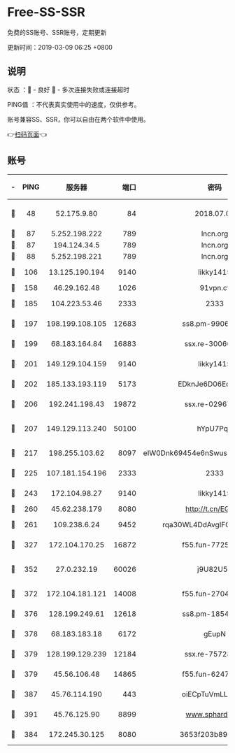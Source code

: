 # Free-SS-SSR

免费的SS账号、SSR账号，定期更新

更新时间：2019-03-09 06:25 +0800

## 说明

状态     ：🙂 - 良好 🙁 - 多次连接失败或连接超时

PING值   ：不代表真实使用中的速度，仅供参考。

账号兼容SS、SSR，你可以自由在两个软件中使用。

👉[扫码页面](https://liesauer.github.io/Free-SS-SSR/)👈

## 账号

|-|PING|服务器|端口|密码|加密方式|区域|
|:----:|:----:|:-----:|-----:|:----:|:----:|:----:|
|🙂|48|52.175.9.80|84|2018.07.07|chacha20-ietf-poly1305|HK|
|🙂|87|5.252.198.222|789|lncn.org|rc4|JP|
|🙂|87|194.124.34.5|789|lncn.org|rc4|JP|
|🙂|88|5.252.198.221|789|lncn.org|rc4|JP|
|🙂|106|13.125.190.194|9140|likky1415|aes-256-cfb|KR|
|🙂|158|46.29.162.48|1026|91vpn.cf|rc4-md5|RU|
|🙂|185|104.223.53.46|2333|2333|aes-256-cfb|US|
|🙂|197|198.199.108.105|12683|ss8.pm-99061296|aes-256-cfb|US|
|🙂|199|68.183.164.84|16883|ssx.re-30060454|aes-256-cfb|US|
|🙂|201|149.129.104.159|9140|likky1415|aes-256-cfb|CN|
|🙂|202|185.133.193.119|5173|EDknJe6D06EoWDaw|aes-256-cfb|US|
|🙂|206|192.241.198.43|19872|ssx.re-02967346|aes-256-cfb|US|
|🙂|207|149.129.113.240|50100|hYpU7PqP|chacha20-ietf-poly1305|CN|
|🙂|217|198.255.103.62|8097|eIW0Dnk69454e6nSwuspv9DmS201tQ0D|aes-256-cfb|US|
|🙂|225|107.181.154.196|2333|2333|aes-256-cfb|US|
|🙂|243|172.104.98.27|9140|likky1415|aes-256-cfb|JP|
|🙂|260|45.62.238.179|8080|http://t.cn/EGJIyrl|rc4-md5|CA|
|🙂|261|109.238.6.24|9452|rqa30WL4DdAvgIFG6Fs3znzTa|aes-256-cfb|FR|
|🙂|327|172.104.170.25|16872|f55.fun-77257659|aes-256-cfb|SG|
|🙂|352|27.0.232.19|60026|j9U82U53|xchacha20-ietf-poly1305|HK|
|🙂|372|172.104.181.121|14008|f55.fun-27044254|aes-256-cfb|SG|
|🙂|376|128.199.249.61|12618|ss8.pm-18545476|aes-256-cfb|SG|
|🙂|378|68.183.183.18|6172|gEupN|aes-256-cfb|SG|
|🙂|379|128.199.129.239|12184|ssx.re-75728263|aes-256-cfb|SG|
|🙂|379|45.56.106.48|14865|f55.fun-62476788|aes-256-cfb|US|
|🙂|387|45.76.114.190|443|oiECpTuVmLLxk4Ts|aes-256-cfb|AU|
|🙂|391|45.76.125.90|8899|www.sphard.com|aes-256-cfb|AU|
|🙂|384|172.245.30.125|8080|3653f203b896678d|chacha20-ietf|US|
